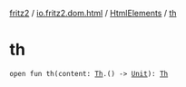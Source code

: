 [fritz2](../../index.md) / [io.fritz2.dom.html](../index.md) / [HtmlElements](index.md) / [th](./th.md)

# th

`open fun th(content: `[`Th`](../-th/index.md)`.() -> `[`Unit`](https://kotlinlang.org/api/latest/jvm/stdlib/kotlin/-unit/index.html)`): `[`Th`](../-th/index.md)